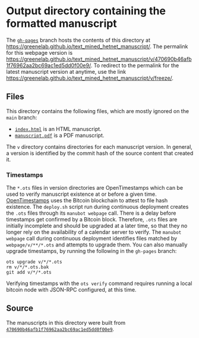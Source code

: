 # Output directory containing the formatted manuscript

The [`gh-pages`](https://github.com/greenelab/text_mined_hetnet_manuscript/tree/gh-pages) branch hosts the contents of this directory at <https://greenelab.github.io/text_mined_hetnet_manuscript/>.
The permalink for this webpage version is <https://greenelab.github.io/text_mined_hetnet_manuscript/v/470690b46afb1f76962aa2bc69ac1ed5dd0f00e9/>.
To redirect to the permalink for the latest manuscript version at anytime, use the link <https://greenelab.github.io/text_mined_hetnet_manuscript/v/freeze/>.

## Files

This directory contains the following files, which are mostly ignored on the `main` branch:

+ [`index.html`](index.html) is an HTML manuscript.
+ [`manuscript.pdf`](manuscript.pdf) is a PDF manuscript.

The `v` directory contains directories for each manuscript version.
In general, a version is identified by the commit hash of the source content that created it.

### Timestamps

The `*.ots` files in version directories are OpenTimestamps which can be used to verify manuscript existence at or before a given time.
[OpenTimestamps](https://opentimestamps.org/) uses the Bitcoin blockchain to attest to file hash existence.
The `deploy.sh` script run during continuous deployment creates the `.ots` files through its `manubot webpage` call.
There is a delay before timestamps get confirmed by a Bitcoin block.
Therefore, `.ots` files are initially incomplete and should be upgraded at a later time, so that they no longer rely on the availability of a calendar server to verify.
The `manubot webpage` call during continuous deployment identifies files matched by `webpage/v/**/*.ots` and attempts to upgrade them.
You can also manually upgrade timestamps, by running the following in the `gh-pages` branch:

```shell
ots upgrade v/*/*.ots
rm v/*/*.ots.bak
git add v/*/*.ots
```

Verifying timestamps with the `ots verify` command requires running a local bitcoin node with JSON-RPC configured, at this time.

## Source

The manuscripts in this directory were built from
[`470690b46afb1f76962aa2bc69ac1ed5dd0f00e9`](https://github.com/greenelab/text_mined_hetnet_manuscript/commit/470690b46afb1f76962aa2bc69ac1ed5dd0f00e9).
